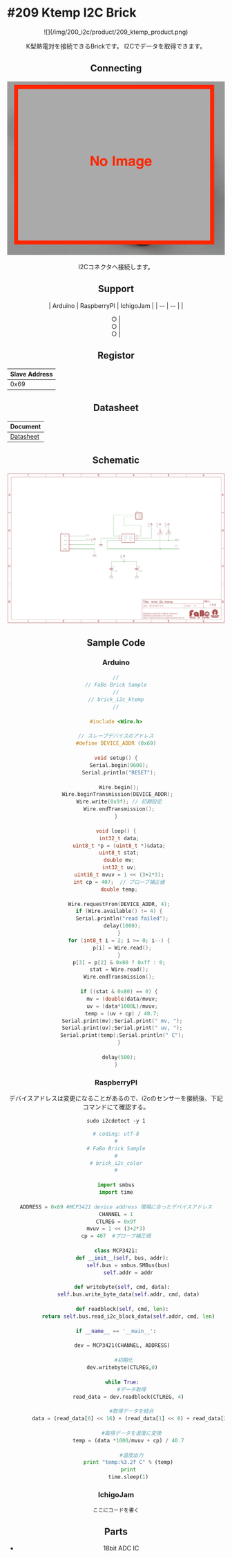 # #209 Ktemp I2C Brick

<center>![](/img/200_i2c/product/209_ktemp_product.png)
<!--COLORME-->

K型熱電対を接続できるBrickです。
I2Cでデータを取得できます。

## Connecting

![](/img/200_i2c/connect/209_ktemp_connect.png)

I2Cコネクタへ接続します。

## Support
| Arduino | RaspberryPI | IchigoJam |
| -- | -- |
| <center>○ | <center>○ | <center>○ |

## Registor
| Slave Address |
| -- |
| 0x69 |

## Datasheet
| Document |
| -- |
| [Datasheet](http://ww1.microchip.com/downloads/en/DeviceDoc/22003e.pdf) |

## Schematic
![](/img/200_i2c/schematic/209_ktemp_schematic.png)

## Sample Code
### Arduino
```c
//
// FaBo Brick Sample
//
// brick_i2c_ktemp
//

#include <Wire.h>

// スレーブデバイスのアドレス
#define DEVICE_ADDR (0x69)

void setup() {
  Serial.begin(9600);
  Serial.println("RESET");

  Wire.begin();
  Wire.beginTransmission(DEVICE_ADDR); 
  Wire.write(0x9f); // 初期設定
  Wire.endTransmission();
}

void loop() {
  int32_t data;
  uint8_t *p = (uint8_t *)&data;
  uint8_t stat;
  double mv;
  int32_t uv;
  uint16_t mvuv = 1 << (3+2*3);
  int cp = 407;  // プローブ補正値
  double temp;

  Wire.requestFrom(DEVICE_ADDR, 4);
  if (Wire.available() != 4) {
    Serial.println("read failed");
    delay(1000);
  }
  for (int8_t i = 2; i >= 0; i--) {
    p[i] = Wire.read();
  }
  p[3] = p[2] & 0x80 ? 0xff : 0;
  stat = Wire.read();
  Wire.endTransmission();

  if ((stat & 0x80) == 0) {
    mv = (double)data/mvuv;
    uv = (data*1000L)/mvuv;
    temp = (uv + cp) / 40.7;
    Serial.print(mv);Serial.print(" mv, ");
    Serial.print(uv);Serial.print(" uv, ");
    Serial.print(temp);Serial.println(" C");
  }

  delay(500);
}
```

### RaspberryPI

デバイスアドレスは変更になることがあるので、i2cのセンサーを接続後、下記コマンドにて確認する。

```
sudo i2cdetect -y 1
```


```python
# coding: utf-8
#
# FaBo Brick Sample
#
# brick_i2c_color
#

import smbus
import time
  
ADDRESS = 0x69 #MCP3421 device address 環境に合ったデバイスアドレス
CHANNEL = 1
CTLREG = 0x9f
mvuv = 1 << (3+2*3)
cp = 407  #プローブ補正値

class MCP3421:
    def __init__(self, bus, addr):
        self.bus = smbus.SMBus(bus)
        self.addr = addr

    def writebyte(self, cmd, data):
        self.bus.write_byte_data(self.addr, cmd, data)

    def readblock(self, cmd, len):
        return self.bus.read_i2c_block_data(self.addr, cmd, len)
 
if __name__ == '__main__':

    dev = MCP3421(CHANNEL, ADDRESS)

     #初期化
    dev.writebyte(CTLREG,0)

    while True:
          #データ取得
        read_data = dev.readblock(CTLREG, 4)

          #取得データを結合
        data = (read_data[0] << 16) + (read_data[1] << 8) + read_data[2]

          #取得データを温度に変換
        temp = (data *1000/mvuv + cp) / 40.7

          #温度出力
        print "temp:%3.2f C" % (temp)
        print
        time.sleep(1)
```

### IchigoJam
```basic
ここにコードを書く
```

## Parts
- 18bit ADC IC